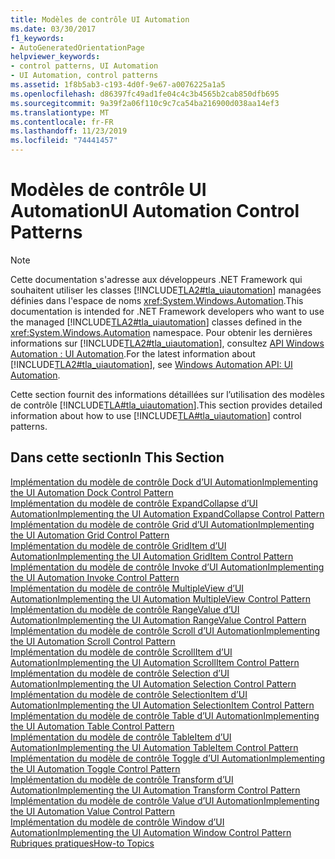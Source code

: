 ```yaml
---
title: Modèles de contrôle UI Automation
ms.date: 03/30/2017
f1_keywords:
- AutoGeneratedOrientationPage
helpviewer_keywords:
- control patterns, UI Automation
- UI Automation, control patterns
ms.assetid: 1f8b5ab3-c193-4d0f-9e67-a0076225a1a5
ms.openlocfilehash: d86397fc49ad1fe04c4c3b4565b2cab850dfb695
ms.sourcegitcommit: 9a39f2a06f110c9c7ca54ba216900d038aa14ef3
ms.translationtype: MT
ms.contentlocale: fr-FR
ms.lasthandoff: 11/23/2019
ms.locfileid: "74441457"
---
```

# <a name="ui-automation-control-patterns"></a><span data-ttu-id="29cde-102">Modèles de contrôle UI Automation</span><span class="sxs-lookup"><span data-stu-id="29cde-102">UI Automation Control Patterns</span></span>
> [!NOTE]
> <span data-ttu-id="29cde-103">Cette documentation s'adresse aux développeurs .NET Framework qui souhaitent utiliser les classes [!INCLUDE[TLA2#tla_uiautomation](../../../includes/tla2sharptla-uiautomation-md.md)] managées définies dans l'espace de noms <xref:System.Windows.Automation>.</span><span class="sxs-lookup"><span data-stu-id="29cde-103">This documentation is intended for .NET Framework developers who want to use the managed [!INCLUDE[TLA2#tla_uiautomation](../../../includes/tla2sharptla-uiautomation-md.md)] classes defined in the <xref:System.Windows.Automation> namespace.</span></span> <span data-ttu-id="29cde-104">Pour obtenir les dernières informations sur [!INCLUDE[TLA2#tla_uiautomation](../../../includes/tla2sharptla-uiautomation-md.md)], consultez [API Windows Automation : UI Automation](/windows/win32/winauto/entry-uiauto-win32).</span><span class="sxs-lookup"><span data-stu-id="29cde-104">For the latest information about [!INCLUDE[TLA2#tla_uiautomation](../../../includes/tla2sharptla-uiautomation-md.md)], see [Windows Automation API: UI Automation](/windows/win32/winauto/entry-uiauto-win32).</span></span>  
  
 <span data-ttu-id="29cde-105">Cette section fournit des informations détaillées sur l’utilisation des modèles de contrôle [!INCLUDE[TLA#tla_uiautomation](../../../includes/tlasharptla-uiautomation-md.md)].</span><span class="sxs-lookup"><span data-stu-id="29cde-105">This section provides detailed information about how to use [!INCLUDE[TLA#tla_uiautomation](../../../includes/tlasharptla-uiautomation-md.md)] control patterns.</span></span>  
  
## <a name="in-this-section"></a><span data-ttu-id="29cde-106">Dans cette section</span><span class="sxs-lookup"><span data-stu-id="29cde-106">In This Section</span></span>  
 [<span data-ttu-id="29cde-107">Implémentation du modèle de contrôle Dock d’UI Automation</span><span class="sxs-lookup"><span data-stu-id="29cde-107">Implementing the UI Automation Dock Control Pattern</span></span>](implementing-the-ui-automation-dock-control-pattern.md)  
 [<span data-ttu-id="29cde-108">Implémentation du modèle de contrôle ExpandCollapse d’UI Automation</span><span class="sxs-lookup"><span data-stu-id="29cde-108">Implementing the UI Automation ExpandCollapse Control Pattern</span></span>](implementing-the-ui-automation-expandcollapse-control-pattern.md)  
 [<span data-ttu-id="29cde-109">Implémentation du modèle de contrôle Grid d’UI Automation</span><span class="sxs-lookup"><span data-stu-id="29cde-109">Implementing the UI Automation Grid Control Pattern</span></span>](implementing-the-ui-automation-grid-control-pattern.md)  
 [<span data-ttu-id="29cde-110">Implémentation du modèle de contrôle GridItem d’UI Automation</span><span class="sxs-lookup"><span data-stu-id="29cde-110">Implementing the UI Automation GridItem Control Pattern</span></span>](implementing-the-ui-automation-griditem-control-pattern.md)  
 [<span data-ttu-id="29cde-111">Implémentation du modèle de contrôle Invoke d’UI Automation</span><span class="sxs-lookup"><span data-stu-id="29cde-111">Implementing the UI Automation Invoke Control Pattern</span></span>](implementing-the-ui-automation-invoke-control-pattern.md)  
 [<span data-ttu-id="29cde-112">Implémentation du modèle de contrôle MultipleView d’UI Automation</span><span class="sxs-lookup"><span data-stu-id="29cde-112">Implementing the UI Automation MultipleView Control Pattern</span></span>](implementing-the-ui-automation-multipleview-control-pattern.md)  
 [<span data-ttu-id="29cde-113">Implémentation du modèle de contrôle RangeValue d’UI Automation</span><span class="sxs-lookup"><span data-stu-id="29cde-113">Implementing the UI Automation RangeValue Control Pattern</span></span>](implementing-the-ui-automation-rangevalue-control-pattern.md)  
 [<span data-ttu-id="29cde-114">Implémentation du modèle de contrôle Scroll d’UI Automation</span><span class="sxs-lookup"><span data-stu-id="29cde-114">Implementing the UI Automation Scroll Control Pattern</span></span>](implementing-the-ui-automation-scroll-control-pattern.md)  
 [<span data-ttu-id="29cde-115">Implémentation du modèle de contrôle ScrollItem d’UI Automation</span><span class="sxs-lookup"><span data-stu-id="29cde-115">Implementing the UI Automation ScrollItem Control Pattern</span></span>](implementing-the-ui-automation-scrollitem-control-pattern.md)  
 [<span data-ttu-id="29cde-116">Implémentation du modèle de contrôle Selection d’UI Automation</span><span class="sxs-lookup"><span data-stu-id="29cde-116">Implementing the UI Automation Selection Control Pattern</span></span>](implementing-the-ui-automation-selection-control-pattern.md)  
 [<span data-ttu-id="29cde-117">Implémentation du modèle de contrôle SelectionItem d’UI Automation</span><span class="sxs-lookup"><span data-stu-id="29cde-117">Implementing the UI Automation SelectionItem Control Pattern</span></span>](implementing-the-ui-automation-selectionitem-control-pattern.md)  
 [<span data-ttu-id="29cde-118">Implémentation du modèle de contrôle Table d’UI Automation</span><span class="sxs-lookup"><span data-stu-id="29cde-118">Implementing the UI Automation Table Control Pattern</span></span>](implementing-the-ui-automation-table-control-pattern.md)  
 [<span data-ttu-id="29cde-119">Implémentation du modèle de contrôle TableItem d’UI Automation</span><span class="sxs-lookup"><span data-stu-id="29cde-119">Implementing the UI Automation TableItem Control Pattern</span></span>](implementing-the-ui-automation-tableitem-control-pattern.md)  
 [<span data-ttu-id="29cde-120">Implémentation du modèle de contrôle Toggle d’UI Automation</span><span class="sxs-lookup"><span data-stu-id="29cde-120">Implementing the UI Automation Toggle Control Pattern</span></span>](implementing-the-ui-automation-toggle-control-pattern.md)  
 [<span data-ttu-id="29cde-121">Implémentation du modèle de contrôle Transform d’UI Automation</span><span class="sxs-lookup"><span data-stu-id="29cde-121">Implementing the UI Automation Transform Control Pattern</span></span>](implementing-the-ui-automation-transform-control-pattern.md)  
 [<span data-ttu-id="29cde-122">Implémentation du modèle de contrôle Value d’UI Automation</span><span class="sxs-lookup"><span data-stu-id="29cde-122">Implementing the UI Automation Value Control Pattern</span></span>](implementing-the-ui-automation-value-control-pattern.md)  
 [<span data-ttu-id="29cde-123">Implémentation du modèle de contrôle Window d’UI Automation</span><span class="sxs-lookup"><span data-stu-id="29cde-123">Implementing the UI Automation Window Control Pattern</span></span>](implementing-the-ui-automation-window-control-pattern.md)  
 [<span data-ttu-id="29cde-124">Rubriques pratiques</span><span class="sxs-lookup"><span data-stu-id="29cde-124">How-to Topics</span></span>](ui-automation-control-patterns-how-to-topics.md)

